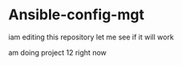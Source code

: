 # Ansible-config-mgt

iam editing this repository
let me see if it will work

am doing project 12 right now
